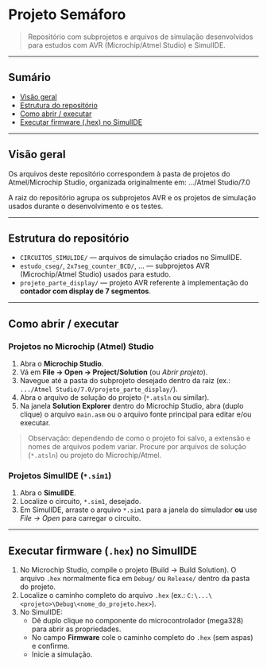 # Projeto Semáforo

> Repositório com subprojetos e arquivos de simulação desenvolvidos para estudos com AVR (Microchip/Atmel Studio) e SimulIDE.

---

## Sumário
- [Visão geral](#visão-geral)  
- [Estrutura do repositório](#estrutura-do-repositório)  
- [Como abrir / executar](#como-abrir--executar)  
- [Executar firmware (.hex) no SimulIDE](#executar-firmware-hex-no-simulide)  

---

## Visão geral
Os arquivos deste repositório correspondem à pasta de projetos do Atmel/Microchip Studio, organizada originalmente em:
.../Atmel Studio/7.0

A raiz do repositório agrupa os subprojetos AVR e os projetos de simulação usados durante o desenvolvimento e os testes.

---

## Estrutura do repositório
- `CIRCUITOS_SIMULIDE/` — arquivos de simulação criados no SimulIDE.  
- `estudo_cseg/`, `2x7seg_counter_BCD/`, ... — subprojetos AVR (Microchip/Atmel Studio) usados para estudo.  
- `projeto_parte_display/` — projeto AVR referente à implementação do **contador com display de 7 segmentos**.

---

## Como abrir / executar

### Projetos no Microchip (Atmel) Studio
1. Abra o **Microchip Studio**.  
2. Vá em **File → Open → Project/Solution** (ou *Abrir projeto*).  
3. Navegue até a pasta do subprojeto desejado dentro da raiz (ex.: `.../Atmel Studio/7.0/projeto_parte_display/`).  
4. Abra o arquivo de solução do projeto (`*.atsln` ou similar).  
5. Na janela **Solution Explorer** dentro do Microchip Studio, abra (duplo clique) o arquivo `main.asm` ou o arquivo fonte principal para editar e/ou executar.

> Observação: dependendo de como o projeto foi salvo, a extensão e nomes de arquivos podem variar. Procure por arquivos de solução (`*.atsln`) ou projeto do Microchip/Atmel.

### Projetos SimulIDE (`*.sim1`)
1. Abra o **SimulIDE**.
2. Localize o circuito, `*.sim1`, desejado.
3. Em SimulIDE, arraste o arquivo `*.sim1` para a janela do simulador **ou** use *File → Open* para carregar o circuito.  

---

## Executar firmware (`.hex`) no SimulIDE
1. No Microchip Studio, compile o projeto (Build → Build Solution). O arquivo `.hex` normalmente fica em `Debug/` ou `Release/` dentro da pasta do projeto.  
2. Localize o caminho completo do arquivo `.hex` (ex.: `C:\...\<projeto>\Debug\<nome_do_projeto.hex>`).  
3. No SimulIDE:
   - Dê duplo clique no componente do microcontrolador (mega328) para abrir as propriedades.  
   - No campo **Firmware** cole o caminho completo do `.hex` (sem aspas) e confirme.  
   - Inicie a simulação.
